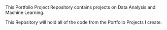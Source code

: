 This Portfolio Project Repository contains projects on Data Analysis and Machine Learning.

This Repository will hold all of the code from the Portfolio Projects I create.
